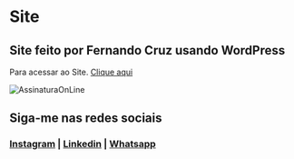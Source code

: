 # Site

## Site feito por Fernando Cruz usando WordPress

 Para acessar ao Site. [Clique aqui](http://graficpersonal.com.br)

![AssinaturaOnLine](https://user-images.githubusercontent.com/47435625/113785553-c0350000-970d-11eb-9fdf-e7b78477fc4a.png)

## Siga-me nas redes sociais
### [Instagram](https://www.instagram.com/fernandocruz2408/) | [Linkedin](www.linkedin.com/in/fernandocruzaguiar) | [Whatsapp](https://api.whatsapp.com/send?1=pt_br&phone=558196378777)